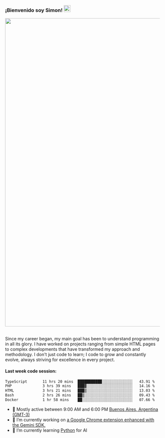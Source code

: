 <h3 align="flex-start"><b>¡Bienvenido soy Simon!&nbsp;</b><img src="https://media.giphy.com/media/hvRJCLFzcasrR4ia7z/giphy.gif" width="22"></h3>

<section>
  <img src="https://raw.githubusercontent.com/saadeghi/saadeghi/master/dino.gif" width="1000">
</section>

<br>
<p>Since my career began, my main goal has been to understand programming in all its glory. I have worked on projects ranging from simple HTML pages to complex developments that have transformed my approach and methodology. I don't just code to learn; I code to grow and constantly evolve, always striving for excellence in every project.</p>

<h4><b>Last week code session: </b></h4>

<!--START_SECTION:waka-->

```txt
TypeScript       11 hrs 20 mins  ███████████░░░░░░░░░░░░░░   43.91 %
PHP              3 hrs 39 mins   ███▓░░░░░░░░░░░░░░░░░░░░░   14.16 %
HTML             3 hrs 21 mins   ███▒░░░░░░░░░░░░░░░░░░░░░   13.03 %
Bash             2 hrs 26 mins   ██▒░░░░░░░░░░░░░░░░░░░░░░   09.43 %
Docker           1 hr 58 mins    ██░░░░░░░░░░░░░░░░░░░░░░░   07.66 %
```

<!--END_SECTION:waka-->

- 🚩 Mostly active between 9:00 AM and 6:00 PM <a href="https://onlinealarmkur.com/world/es/">Buenos Aires, Argentina (GMT-3)</a>
- 👷 I’m currently working on <a href="https://github.com/snapverse/gemini-snippet-monorepo">a Google Chrome extension enhanced with the Gemini SDK.</a>
- 🐍 I’m currently learning <a href="https://www.reddit.com/r/ProgrammerHumor/comments/jgl84v/you_should_switch_to_python/?rdt=44019">Python</a> for AI

